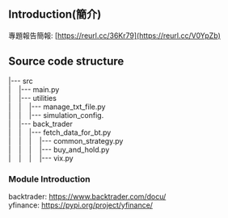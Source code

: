 ## Introduction(簡介)
專題報告簡報:
[https://reurl.cc/36Kr79](https://reurl.cc/V0YpZb) <br>

## Source code structure
|--- src <br>
|&nbsp;&nbsp;&nbsp;&nbsp;|--- main.py <br>
|&nbsp;&nbsp;&nbsp;&nbsp;|--- utilities <br>
|&nbsp;&nbsp;&nbsp;&nbsp;|&nbsp;&nbsp;&nbsp;&nbsp;|--- manage_txt_file.py <br>
|&nbsp;&nbsp;&nbsp;&nbsp;|&nbsp;&nbsp;&nbsp;&nbsp;|--- simulation_config. <br>
|&nbsp;&nbsp;&nbsp;&nbsp;|--- back_trader <br>
|&nbsp;&nbsp;&nbsp;&nbsp;|&nbsp;&nbsp;&nbsp;&nbsp;|--- fetch_data_for_bt.py <br>
|&nbsp;&nbsp;&nbsp;&nbsp;|&nbsp;&nbsp;&nbsp;&nbsp;|&nbsp;&nbsp;&nbsp;&nbsp;|--- common_strategy.py <br>
|&nbsp;&nbsp;&nbsp;&nbsp;|&nbsp;&nbsp;&nbsp;&nbsp;|&nbsp;&nbsp;&nbsp;&nbsp;|--- buy_and_hold.py <br>
|&nbsp;&nbsp;&nbsp;&nbsp;|&nbsp;&nbsp;&nbsp;&nbsp;|&nbsp;&nbsp;&nbsp;&nbsp;|--- vix.py <br>

### Module Introduction
backtrader: https://www.backtrader.com/docu/ <br>
yfinance: https://pypi.org/project/yfinance/ <br>
